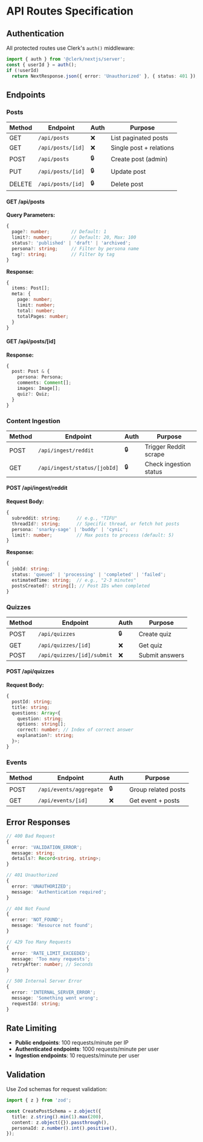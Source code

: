 # API Routes Specification

## Authentication

All protected routes use Clerk's `auth()` middleware:

```typescript
import { auth } from '@clerk/nextjs/server';
const { userId } = auth();
if (!userId)
  return NextResponse.json({ error: 'Unauthorized' }, { status: 401 });
```

## Endpoints

### Posts

| Method | Endpoint          | Auth | Purpose                 |
| ------ | ----------------- | ---- | ----------------------- |
| GET    | `/api/posts`      | ❌   | List paginated posts    |
| GET    | `/api/posts/[id]` | ❌   | Single post + relations |
| POST   | `/api/posts`      | 🔒   | Create post (admin)     |
| PUT    | `/api/posts/[id]` | 🔒   | Update post             |
| DELETE | `/api/posts/[id]` | 🔒   | Delete post             |

#### GET /api/posts

**Query Parameters:**

```typescript
{
  page?: number;        // Default: 1
  limit?: number;       // Default: 20, Max: 100
  status?: 'published' | 'draft' | 'archived';
  persona?: string;     // Filter by persona name
  tag?: string;         // Filter by tag
}
```

**Response:**

```typescript
{
  items: Post[];
  meta: {
    page: number;
    limit: number;
    total: number;
    totalPages: number;
  }
}
```

#### GET /api/posts/[id]

**Response:**

```typescript
{
  post: Post & {
    persona: Persona;
    comments: Comment[];
    images: Image[];
    quiz?: Quiz;
  }
}
```

### Content Ingestion

| Method | Endpoint                     | Auth | Purpose                |
| ------ | ---------------------------- | ---- | ---------------------- |
| POST   | `/api/ingest/reddit`         | 🔒   | Trigger Reddit scrape  |
| GET    | `/api/ingest/status/[jobId]` | 🔒   | Check ingestion status |

#### POST /api/ingest/reddit

**Request Body:**

```typescript
{
  subreddit: string;      // e.g., "TIFU"
  threadId?: string;      // Specific thread, or fetch hot posts
  persona: 'snarky-sage' | 'buddy' | 'cynic';
  limit?: number;         // Max posts to process (default: 5)
}
```

**Response:**

```typescript
{
  jobId: string;
  status: 'queued' | 'processing' | 'completed' | 'failed';
  estimatedTime: string;  // e.g., "2-3 minutes"
  postsCreated?: string[]; // Post IDs when completed
}
```

### Quizzes

| Method | Endpoint                   | Auth | Purpose        |
| ------ | -------------------------- | ---- | -------------- |
| POST   | `/api/quizzes`             | 🔒   | Create quiz    |
| GET    | `/api/quizzes/[id]`        | ❌   | Get quiz       |
| POST   | `/api/quizzes/[id]/submit` | ❌   | Submit answers |

#### POST /api/quizzes

**Request Body:**

```typescript
{
  postId: string;
  title: string;
  questions: Array<{
    question: string;
    options: string[];
    correct: number; // Index of correct answer
    explanation?: string;
  }>;
}
```

### Events

| Method | Endpoint                | Auth | Purpose             |
| ------ | ----------------------- | ---- | ------------------- |
| POST   | `/api/events/aggregate` | 🔒   | Group related posts |
| GET    | `/api/events/[id]`      | ❌   | Get event + posts   |

## Error Responses

```typescript
// 400 Bad Request
{
  error: 'VALIDATION_ERROR';
  message: string;
  details?: Record<string, string>;
}

// 401 Unauthorized
{
  error: 'UNAUTHORIZED';
  message: 'Authentication required';
}

// 404 Not Found
{
  error: 'NOT_FOUND';
  message: 'Resource not found';
}

// 429 Too Many Requests
{
  error: 'RATE_LIMIT_EXCEEDED';
  message: 'Too many requests';
  retryAfter: number; // Seconds
}

// 500 Internal Server Error
{
  error: 'INTERNAL_SERVER_ERROR';
  message: 'Something went wrong';
  requestId: string;
}
```

## Rate Limiting

- **Public endpoints**: 100 requests/minute per IP
- **Authenticated endpoints**: 1000 requests/minute per user
- **Ingestion endpoints**: 10 requests/minute per user

## Validation

Use Zod schemas for request validation:

```typescript
import { z } from 'zod';

const CreatePostSchema = z.object({
  title: z.string().min(1).max(200),
  content: z.object({}).passthrough(),
  personaId: z.number().int().positive(),
});
```
